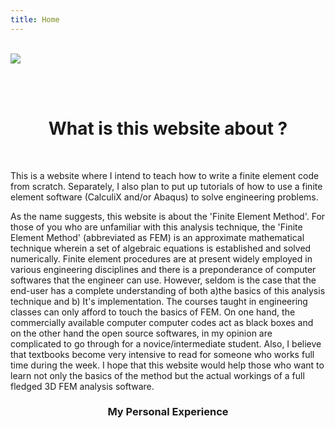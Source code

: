 ```yaml
---
title: Home
---
```

<br/>

<img src="/images/FEA_main_page.jpg" style="max-width:100%;min-width:40px;float:middle;"/>

<br/><br/>

<center><h1> What is this website about ? </h1></center>

<br/>

This is a website where I intend to teach how to write a finite element code from scratch.
Separately, I also plan to put up tutorials of how to use a finite element software (CalculiX and/or Abaqus)
to solve engineering problems.

As the name suggests, this website is about the 'Finite Element Method'. For those of you who are unfamiliar with this analysis technique, the 'Finite Element Method' (abbreviated as FEM) is an approximate mathematical technique wherein a set of algebraic equations is established and solved numerically. Finite element procedures are at present widely employed in various engineering disciplines and there is a preponderance of computer softwares that the engineer can use. However, seldom is the case that the end-user has a complete understanding of both a)the basics of this analysis technique and b) It's implementation. The courses taught in engineering classes can only afford to touch the basics of FEM. On one hand, the commercially available computer computer codes act as black boxes and on the other hand the open source softwares, in my opinion are complicated to go through for a novice/intermediate student. Also, I believe that textbooks become very intensive to read for someone who works full time during the week. I hope that this website would help those who want to learn not only the basics of the method but the actual workings of a full fledged 3D FEM analysis software.

<center><h3> My Personal Experience </h3></center>
